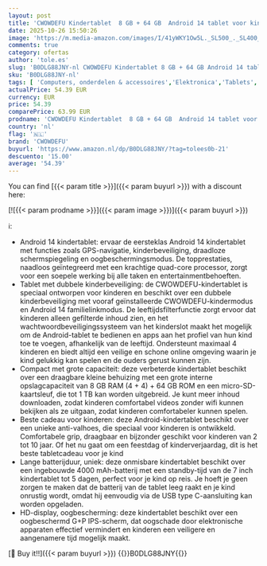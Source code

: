 ```yaml
---
layout: post
title: 'CWOWDEFU Kindertablet  8 GB + 64 GB  Android 14 tablet voor kinderen 7 inch Pro  leertablet voor peuters met hoes  4000 mAh/kinderbeveiliging/dubbele camera  FM/GPS/OTG/leuk cadeau voor kinderen  roze'
date: 2025-10-26 15:50:26
image: 'https://m.media-amazon.com/images/I/41yWKY1Ow5L._SL500_._SL400_.jpg'
comments: true
category: ofertas
author: 'tole.es'
slug: 'B0DLG88JNY-nl CWOWDEFU Kindertablet 8 GB + 64 GB Android 14 tablet voor...'
sku: 'B0DLG88JNY-nl'
tags: [ 'Computers, onderdelen & accessoires','Elektronica','Tablets','cwowdefu','🇳🇱', ]
actualPrice: 54.39 EUR
currency: EUR
price: 54.39
comparePrice: 63.99 EUR
prodname: 'CWOWDEFU Kindertablet  8 GB + 64 GB  Android 14 tablet voor kinderen 7 inch Pro  leertablet voor peuters met hoes  4000 mAh/kinderbeveiliging/dubbele camera  FM/GPS/OTG/leuk cadeau voor kinderen  roze'
country: 'nl'
flag: '🇳🇱'
brand: 'CWOWDEFU'
buyurl: 'https://www.amazon.nl/dp/B0DLG88JNY/?tag=tolees0b-21'
descuento: '15.00'
average: '54.39'
---
```


You can find [{{< param title >}}]({{< param buyurl >}}) with a discount here:

[![{{< param prodname >}}]({{< param image >}})]({{< param buyurl >}})

ℹ️:

- Android 14 kindertablet: ervaar de eersteklas Android 14 kindertablet met functies zoals GPS-navigatie, kinderbeveiliging, draadloze schermspiegeling en oogbeschermingsmodus. De topprestaties, naadloos geïntegreerd met een krachtige quad-core processor, zorgt voor een soepele werking bij alle taken en entertainmentbehoeften.
- Tablet met dubbele kinderbeveiliging: de CWOWDEFU-kindertablet is speciaal ontworpen voor kinderen en beschikt over een dubbele kinderbeveiliging met vooraf geïnstalleerde CWOWDEFU-kindermodus en Android 14 familielinkmodus. De leeftijdsfilterfunctie zorgt ervoor dat kinderen alleen gefilterde inhoud zien, en het wachtwoordbeveiligingssysteem van het kinderslot maakt het mogelijk om de Android-tablet te bedienen en apps aan het profiel van hun kind toe te voegen, afhankelijk van de leeftijd. Ondersteunt maximaal 4 kinderen en biedt altijd een veilige en schone online omgeving waarin je kind gelukkig kan spelen en de ouders gerust kunnen zijn.
- Compact met grote capaciteit: deze verbeterde kindertablet beschikt over een draagbare kleine behuizing met een grote interne opslagcapaciteit van 8 GB RAM (4 + 4) + 64 GB ROM en een micro-SD-kaartsleuf, die tot 1 TB kan worden uitgebreid. Je kunt meer inhoud downloaden, zodat kinderen comfortabel videos zonder wifi kunnen bekijken als ze uitgaan, zodat kinderen comfortabeler kunnen spelen.
- Beste cadeau voor kinderen: deze Android-kindertablet beschikt over een unieke anti-valhoes, die speciaal voor kinderen is ontwikkeld. Comfortabele grip, draagbaar en bijzonder geschikt voor kinderen van 2 tot 10 jaar. Of het nu gaat om een feestdag of kinderverjaardag, dit is het beste tabletcadeau voor je kind
- Lange batterijduur, uniek: deze onmisbare kindertablet beschikt over een ingebouwde 4000 mAh-batterij met een standby-tijd van de 7 inch kindertablet tot 5 dagen, perfect voor je kind op reis. Je hoeft je geen zorgen te maken dat de batterij van de tablet leeg raakt en je kind onrustig wordt, omdat hij eenvoudig via de USB type C-aansluiting kan worden opgeladen.
- HD-display, oogbescherming: deze kindertablet beschikt over een oogbeschermd G+P IPS-scherm, dat oogschade door elektronische apparaten effectief vermindert en kinderen een veiligere en aangenamere tijd mogelijk maakt.

[🛒 Buy it!!]({{< param buyurl >}})
{{<world>}}B0DLG88JNY{{</world>}}
